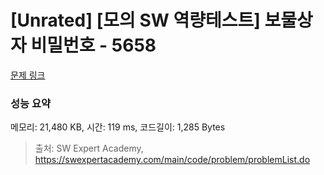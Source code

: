 # [Unrated] [모의 SW 역량테스트] 보물상자 비밀번호 - 5658 

[문제 링크](https://swexpertacademy.com/main/code/problem/problemDetail.do?contestProbId=AWXRUN9KfZ8DFAUo) 

### 성능 요약

메모리: 21,480 KB, 시간: 119 ms, 코드길이: 1,285 Bytes



> 출처: SW Expert Academy, https://swexpertacademy.com/main/code/problem/problemList.do